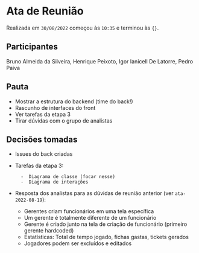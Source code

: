 <!-- o arquivo deve ser nomeado como ata-${data}.md, por exemplo, `ata-2022-07-01.md` -->

# Ata de Reunião

Realizada em `30/08/2022` começou às `10:35` e terminou às `{}`.

## Participantes

Bruno Almeida da Silveira, Henrique Peixoto, Igor Ianicell De Latorre, Pedro Paiva

## Pauta

- Mostrar a estrutura do backend (time do back!)
- Rascunho de interfaces do front
- Ver tarefas da etapa 3
- Tirar dúvidas com o grupo de analistas


## Decisões tomadas

- Issues do back criadas
- Tarefas da etapa 3:
        
        -  Diagrama de classe (focar nesse)
        -  Diagrama de interações

- Resposta dos analistas para as dúvidas de reunião anterior (ver `ata-2022-08-19`):

    - Gerentes criam funcionários em uma tela específica
    - Um gerente é totalmente diferente de um funcionário
    - Gerente é criado junto na tela de criação de funcionário (primeiro gerente hardcoded)
    - Estatísticas: Total de tempo jogado, fichas gastas, tickets gerados
    - Jogadores podem ser excluídos e editados
